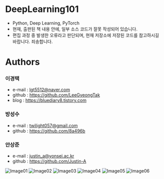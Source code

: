 # DeepLearning101
- Python, Deep Learning, PyTorch
- 현재, 출판된 책 내용 안에, 일부 소스 코드가 잘못 작성되어 있습니다.
- 편집 과정 중 발생한 오류라고 판단되며, 현재 저장소에 저장된 코드를 참고하시길 바랍니다. 죄송합니다. 


# Authors
### 이경택 
- e-mail : lgt5512@naver.com
- github : https://github.com/LeeGyeongTak
- blog : https://bluediary8.tistory.com

### 방성수
- e-mail : twilight057@gmail.com
- github : https://github.com/8a496b

### 안상준
- e-mail : justin_a@yonsei.ac.kr
- github : https://github.com/Justin-A

![Image01](https://user-images.githubusercontent.com/35527874/95832687-9a89f800-0d75-11eb-9866-d1067e594a78.jpg)
![Image02](https://user-images.githubusercontent.com/35527874/95832694-9e1d7f00-0d75-11eb-9705-a066dd48687c.jpg)
![Image03](https://user-images.githubusercontent.com/35527874/95832700-9fe74280-0d75-11eb-8418-34f5aef31b8a.jpg)
![Image04](https://user-images.githubusercontent.com/35527874/95832706-a1b10600-0d75-11eb-856a-8f10e192749a.jpg)
![Image05](https://user-images.githubusercontent.com/35527874/95832713-a2e23300-0d75-11eb-971e-8409fced8707.jpg)
![Image06](https://user-images.githubusercontent.com/35527874/95832720-a4abf680-0d75-11eb-93e3-03c8408eb658.jpg)
